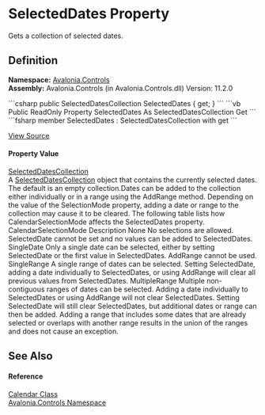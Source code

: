 # SelectedDates Property


Gets a collection of selected dates.



## Definition
**Namespace:** <a href="N_Avalonia_Controls">Avalonia.Controls</a>  
**Assembly:** Avalonia.Controls (in Avalonia.Controls.dll) Version: 11.2.0

<Tabs groupId="api-code-preview">
<TabItem value="csharp" label="C#">
```csharp
public SelectedDatesCollection SelectedDates { get; }
```
</TabItem>
<TabItem value="vb" label="VB">
```vb
Public ReadOnly Property SelectedDates As SelectedDatesCollection
	Get
```
</TabItem>
<TabItem value="fsharp" label="F#">
```fsharp
member SelectedDates : SelectedDatesCollection with get
```
</TabItem>
</Tabs>



<a href="https://github.com/AvaloniaUI/Avalonia/tree/master/src/Avalonia.Controls/Calendar/Calendar.cs#L622" title="View the source code">View Source</a>



#### Property Value
<a href="T_Avalonia_Controls_Primitives_SelectedDatesCollection">SelectedDatesCollection</a>  
A <a href="https://learn.microsoft.com/dotnet/api/system.windows.controls.selecteddatescollection" target="_blank" rel="noopener noreferrer">SelectedDatesCollection</a> object that contains the currently selected dates. The default is an empty collection.Dates can be added to the collection either individually or in a range using the AddRange method. Depending on the value of the SelectionMode property, adding a date or range to the collection may cause it to be cleared. The following table lists how CalendarSelectionMode affects the SelectedDates property. CalendarSelectionMode Description None No selections are allowed. SelectedDate cannot be set and no values can be added to SelectedDates. SingleDate Only a single date can be selected, either by setting SelectedDate or the first value in SelectedDates. AddRange cannot be used. SingleRange A single range of dates can be selected. Setting SelectedDate, adding a date individually to SelectedDates, or using AddRange will clear all previous values from SelectedDates. MultipleRange Multiple non-contiguous ranges of dates can be selected. Adding a date individually to SelectedDates or using AddRange will not clear SelectedDates. Setting SelectedDate will still clear SelectedDates, but additional dates or range can then be added. Adding a range that includes some dates that are already selected or overlaps with another range results in the union of the ranges and does not cause an exception.

## See Also


#### Reference
<a href="T_Avalonia_Controls_Calendar">Calendar Class</a>  
<a href="N_Avalonia_Controls">Avalonia.Controls Namespace</a>  

